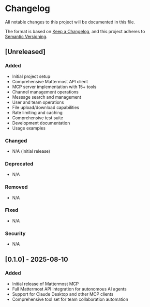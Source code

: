 # Changelog

All notable changes to this project will be documented in this file.

The format is based on [Keep a Changelog](https://keepachangelog.com/en/1.0.0/),
and this project adheres to [Semantic Versioning](https://semver.org/spec/v2.0.0.html).

## [Unreleased]

### Added
- Initial project setup
- Comprehensive Mattermost API client
- MCP server implementation with 15+ tools
- Channel management operations
- Message search and management
- User and team operations
- File upload/download capabilities
- Rate limiting and caching
- Comprehensive test suite
- Development documentation
- Usage examples

### Changed
- N/A (initial release)

### Deprecated
- N/A

### Removed
- N/A

### Fixed
- N/A

### Security
- N/A

## [0.1.0] - 2025-08-10

### Added
- Initial release of Mattermost MCP
- Full Mattermost API integration for autonomous AI agents
- Support for Claude Desktop and other MCP clients
- Comprehensive tool set for team collaboration automation
